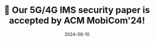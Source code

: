 ---
title: 🎉 Our 5G/4G IMS security paper is accepted by ACM MobiCom'24!
summary: Our paper, "IMS is Not That Secure on Your 5G/4G Phones," has been accepted for ACM MobiCom '24! Looking forward to seeing you in Washington, D.C., from Nov. 18-22. (Feel free to reach out to me!)
date: 2024-08-10

# Featured image
# Place an image named `featured.jpg/png` in this page's folder and customize its options here.
image:
  caption: 'Image credit: [**Chatgpt**](https://chatgpt.com/)'

authors:
  - admin

tags:
  - Academic
---